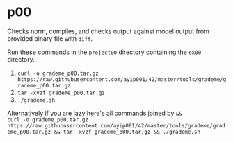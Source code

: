 # p00  
Checks norm, compiles, and checks output against model output from provided binary file with ```diff```.  
  
Run these commands in the ```project00``` directory containing the ```ex00``` directory.  
1. ```curl -o grademe_p00.tar.gz https://raw.githubusercontent.com/ayip001/42/master/tools/grademe/grademe_p00.tar.gz```
2. ```tar -xvzf grademe_p00.tar.gz```
3. ```./grademe.sh```  

Alternatively if you are lazy here's all commands joined by ```&&```  
```curl -o grademe_p00.tar.gz https://raw.githubusercontent.com/ayip001/42/master/tools/grademe/grademe_p00.tar.gz && tar -xvzf grademe_p00.tar.gz && ./grademe.sh```

